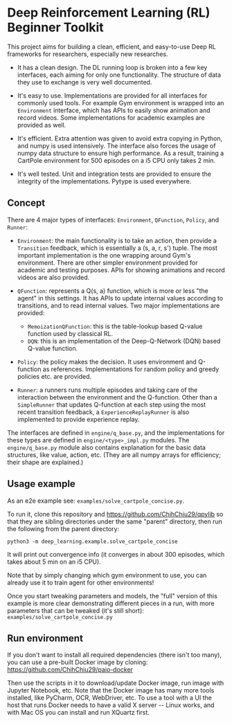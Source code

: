 # Deep Reinforcement Learning (RL) Beginner Toolkit

This project aims for building a clean, efficient, and easy-to-use Deep RL frameworks for researchers, especially new researches.

* It has a clean design. The DL running loop is broken into a few key interfaces, each aiming for only one functionality. The structure of data they use to exchange is very well documented.
 
* It's easy to use. Implementations are provided for all interfaces for commonly used tools. For example Gym environment is wrapped into an `Environment` interface, which has APIs to easily show animation and record videos. Some implementations for academic examples are provided as well. 

* It's efficient. Extra attention was given to avoid extra copying in Python, and numpy is used intensively. The interface also forces the usage of numpy data structure to ensure high performance. As a result, training a CartPole environment for 500 episodes on a i5 CPU only takes 2 min.

* It's well tested. Unit and integration tests are provided to ensure the integrity of the implementations. Pytype is used everywhere.


## Concept

There are 4 major types of interfaces: `Environment`, `QFunction`, `Policy`, and `Runner`:

* `Environment`: the main functionality is to take an action, then provide a `Transition` feedback, which is essentially a (s, a, r, s') tuple. The most important implementation is the one wrapping around Gym's environment. There are other simpler environment provided for academic and testing purposes. APIs for showing animations and record videos are also provided.

* `QFunction`: represents a Q(s, a) function, which is more or less "the agent" in this settings. It has APIs to update internal values according to transitions, and to read internal values. Two major implementations are provided:
  - `MemoizationQFunction`: this is the table-lookup based Q-value function used by classical RL.
  - `DQN`: this is an implementation of the Deep-Q-Network (DQN) based Q-value function.
  
* `Policy`: the policy makes the decision. It uses environment and Q-function as references. Implementations for random policy and greedy policies etc. are provided.

* `Runner`: a runners runs multiple episodes and taking care of the interaction between the environment and the Q-function. Other than a `SimpleRunner` that updates Q-function at each step using the most recent transition feedback, a `ExperienceReplayRunner` is also implemented to provide experience replay.

The interfaces are defined in `engine/q_base.py`, and the implementations for these types are defined in `engine/<type>_impl.py` modules. The `engine/q_base.py` module also contains explanation for the basic data structures, like value, action, etc. (They are all numpy arrays for efficiency; their shape are explained.)   


## Usage example

As an e2e example see: `examples/solve_cartpole_concise.py`.

To run it, clone this repository and https://github.com/ChihChiu29/qpylib so that they are sibling directories under the same "parent" directory, then run the following from the parent directory:
```shell
python3 -m deep_learning.example.solve_cartpole_concise
```
It will print out convergence info (it converges in about 300 episodes, which takes about 5 min on an i5 CPU).

Note that by simply changing which gym environment to use, you can already use it to train agent for other environments!

Once you start tweaking parameters and models, the "full" version of this example is more clear demonstrating different pieces in a run, with more parameters that can be tweaked (it's still short): `examples/solve_cartpole_concise.py`


## Run environment

If you don't want to install all required dependencies (there isn't too many), you can use a pre-built Docker image by cloning:
https://github.com/ChihChiu29/paio-docker

Then use the scripts in it to download/update Docker image, run image with Jupyter Notebook, etc.
Note that the Docker image has many more tools installed, like PyCharm, OCR, WebDriver, etc. To use a tool with a UI the host that runs Docker needs to have a valid X server -- Linux works, and with Mac OS you can install and run XQuartz first.




